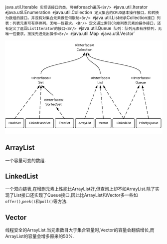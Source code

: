 #
java.util.Iterable`
实现该接口的类，可被`foreach`遍历<Br/>
#`java.util.Iterator`
#`java.util.Enumeration`
#`java.util.Collection`
定义集合的CRUD基本操作接口，和转换为数组的接口。并没有对集合元素做任何限制<Br/>
#`java.util.List`继承`Collection`接口
列表：列表元素可有序排列，无唯一性要求。<Br/>
定义通过索引CRUD列表元素的操作接口，还有定义了返回ListIterator的接口<Br/>
#`java.util.Queue`
队列：队列元素有序排列，无唯一性要求，按找先进先出操作<Br/>
#`java.util.Map`
#`java.util.Vector`

![](imgs/java-collection-hierarchy.jpeg)
## ArrayList
一个容量可变的数组.

## LinkedList
一个双向链表,在增删元素上性能比ArrayList好,但查询上却不如ArrayList.除了实现了List接口还实现了Queue接口,因此比ArrayList和Vector多一些如`offer()`,`peek()`和`poll()`等方法.<br/>

## Vector
线程安全的ArrayList.当元素数目大于集合容量时,Vector的容量会翻倍增长,而ArrayList的容量会增多原来的50%.<br/>


